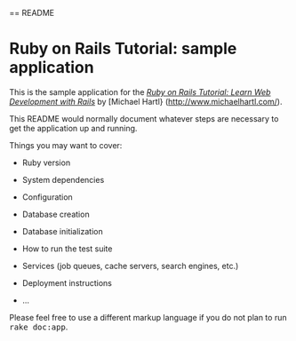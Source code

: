 == README
# Ruby on Rails Tutorial: sample application

This is the sample application for the [*Ruby on Rails Tutorial: Learn Web Development with Rails*](http://www.railstutorial.org/) by [Michael Hartl} (http://www.michaelhartl.com/).

This README would normally document whatever steps are necessary to get the
application up and running.

Things you may want to cover:

* Ruby version

* System dependencies

* Configuration

* Database creation

* Database initialization

* How to run the test suite

* Services (job queues, cache servers, search engines, etc.)

* Deployment instructions

* ...


Please feel free to use a different markup language if you do not plan to run
<tt>rake doc:app</tt>.
